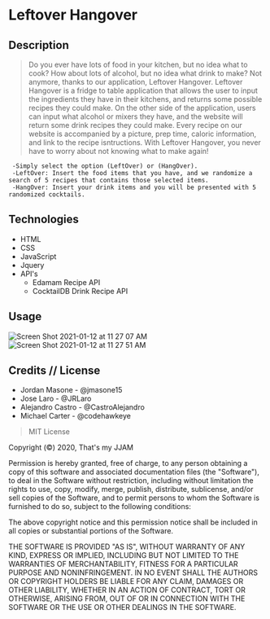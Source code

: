 # Leftover Hangover

## Description 

> Do you ever have lots of food in your kitchen, but no idea what to cook? How about lots of alcohol, but no idea what drink to make? Not anymore, thanks to our application, Leftover Hangover. Leftover Hangover is a fridge to table application that allows the user to input the ingredients they have in their kitchens, and returns some possible recipes they could make. On the other side of the application, users can input what alcohol or mixers they have, and the website will return some drink recipes they could make. Every recipe on our website is accompanied by a picture, prep time, caloric information, and link to the recipe isntructions. With Leftover Hangover, you never have to worry about not knowing what to make again!


     -Simply select the option (LeftOver) or (HangOver).
     -LeftOver: Insert the food items that you have, and we randomize a search of 5 recipes that contains those selected items. 
     -HangOver: Insert your drink items and you will be presented with 5 randomized cocktails.



## Technologies
- HTML
- CSS
- JavaScript
- Jquery
- API's
   - Edamam Recipe API
   - CocktailDB Drink Recipe API
 
## Usage 

![Screen Shot 2021-01-12 at 11 27 07 AM](https://user-images.githubusercontent.com/74631465/104342715-1efd2b80-54c9-11eb-86b8-67b0a2669f6a.png)
![Screen Shot 2021-01-12 at 11 27 51 AM](https://user-images.githubusercontent.com/74631465/104342796-389e7300-54c9-11eb-8927-91ab0c29a14a.png)


## Credits // License



- Jordan Masone - @jmasone15
- Jose Laro - @JRLaro
- Alejandro Castro - @CastroAlejandro
- Michael Carter - @codehawkeye


> MIT License

Copyright (©) 2020, That's my JJAM

Permission is hereby granted, free of charge, to any person obtaining a copy of this software and associated documentation files (the "Software"), to deal in the Software without restriction, including without limitation the rights to use, copy, modify, merge, publish, distribute, sublicense, and/or sell copies of the Software, and to permit persons to whom the Software is furnished to do so, subject to the following conditions:

The above copyright notice and this permission notice shall be included in all copies or substantial portions of the Software.

THE SOFTWARE IS PROVIDED "AS IS", WITHOUT WARRANTY OF ANY KIND, EXPRESS OR IMPLIED, INCLUDING BUT NOT LIMITED TO THE WARRANTIES OF MERCHANTABILITY, FITNESS FOR A PARTICULAR PURPOSE AND NONINFRINGEMENT. IN NO EVENT SHALL THE AUTHORS OR COPYRIGHT HOLDERS BE LIABLE FOR ANY CLAIM, DAMAGES OR OTHER LIABILITY, WHETHER IN AN ACTION OF CONTRACT, TORT OR OTHERWISE, ARISING FROM, OUT OF OR IN CONNECTION WITH THE SOFTWARE OR THE USE OR OTHER DEALINGS IN THE SOFTWARE.

